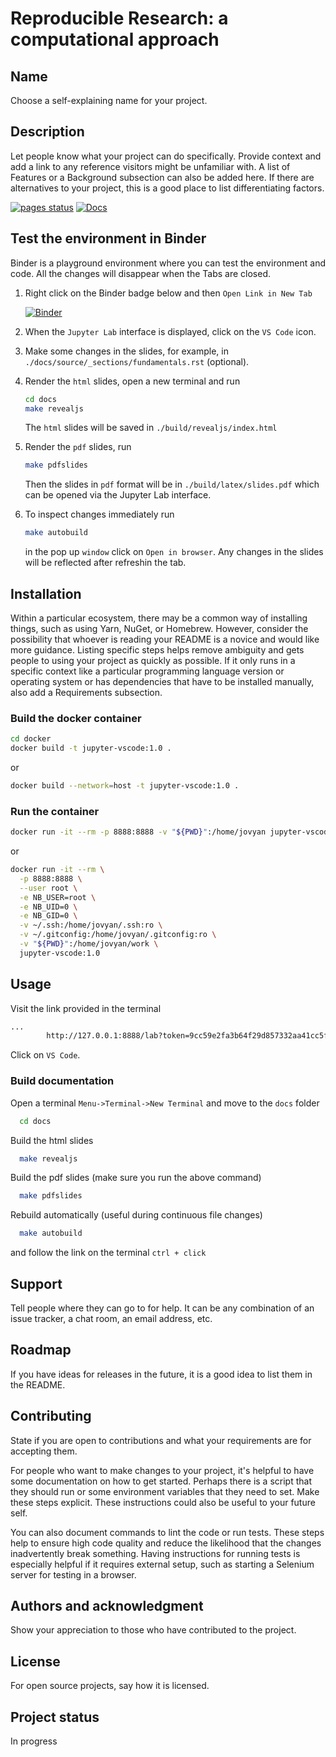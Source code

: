 # Reproducible Research: a computational approach


## Name
Choose a self-explaining name for your project.

## Description
Let people know what your project can do specifically. Provide context and add a link to any reference visitors might be unfamiliar with. A list of Features or a Background subsection can also be added here. If there are alternatives to your project, this is a good place to list differentiating factors.

[![pages status](https://gitrepo.service.rug.nl/dcc/training/computational-reproducibility/badges/main/pipeline.svg?job=pages)](https://gitrepo.service.rug.nl/dcc/training/computational-reproducibility/-/commits/main) [![Docs](https://img.shields.io/badge/docs-passed-brightgreen.svg)](https://gitpages.service.rug.nl/dcc/training/computational-reproducibility) 

## Test the environment in Binder

Binder is a playground environment where you can test the environment and code. All the changes will disappear when the Tabs are closed.

1. Right click on the Binder badge below and then `Open Link in New Tab`

    [![Binder](https://mybinder.org/badge_logo.svg)](https://mybinder.org/v2/gh/UG-Team-Data-Science/computational-reproducibility/HEAD)

2. When the `Jupyter Lab` interface is displayed, click on the `VS Code` icon.
3. Make some changes in the slides, for example, in `./docs/source/_sections/fundamentals.rst` (optional).
4. Render the `html` slides, open a new terminal and run
    ```bash
    cd docs
    make revealjs
    ```
    The `html` slides will be saved in `./build/revealjs/index.html`
5. Render the `pdf` slides, run
    ```bash
    make pdfslides
    ```
    Then the slides in `pdf` format will be in `./build/latex/slides.pdf` which can be opened via the Jupyter Lab interface. 
6. To inspect changes immediately run
    ```bash
    make autobuild
    ```
    in the pop up `window` click on `Open in browser`. Any changes in the slides will be reflected after refreshin the tab.

## Installation
Within a particular ecosystem, there may be a common way of installing things, such as using Yarn, NuGet, or Homebrew. However, consider the possibility that whoever is reading your README is a novice and would like more guidance. Listing specific steps helps remove ambiguity and gets people to using your project as quickly as possible. If it only runs in a specific context like a particular programming language version or operating system or has dependencies that have to be installed manually, also add a Requirements subsection.

### Build the docker container

```bash
cd docker
docker build -t jupyter-vscode:1.0 .
```

or 

```bash
docker build --network=host -t jupyter-vscode:1.0 .
```

### Run the container

```bash
docker run -it --rm -p 8888:8888 -v "${PWD}":/home/jovyan jupyter-vscode:1.0
```

or

```bash
docker run -it --rm \
  -p 8888:8888 \
  --user root \
  -e NB_USER=root \
  -e NB_UID=0 \
  -e NB_GID=0 \
  -v ~/.ssh:/home/jovyan/.ssh:ro \
  -v ~/.gitconfig:/home/jovyan/.gitconfig:ro \
  -v "${PWD}":/home/jovyan/work \
  jupyter-vscode:1.0
```

## Usage

Visit the link provided in the terminal
```bash
...
        http://127.0.0.1:8888/lab?token=9cc59e2fa3b64f29d857332aa41cc5fc3463b8319b513406
```
Click on `VS Code`.

### Build documentation

Open a terminal `Menu->Terminal->New Terminal` and move to the `docs` folder
```bash
  cd docs
```
Build the html slides
```bash
  make revealjs
```
Build the pdf slides (make sure you run the above command)
```bash
  make pdfslides
```
Rebuild automatically (useful during continuous file changes)
```bash
  make autobuild
```
and follow the link on the terminal `ctrl + click`

## Support
Tell people where they can go to for help. It can be any combination of an issue tracker, a chat room, an email address, etc.

## Roadmap
If you have ideas for releases in the future, it is a good idea to list them in the README.

## Contributing
State if you are open to contributions and what your requirements are for accepting them.

For people who want to make changes to your project, it's helpful to have some documentation on how to get started. Perhaps there is a script that they should run or some environment variables that they need to set. Make these steps explicit. These instructions could also be useful to your future self.

You can also document commands to lint the code or run tests. These steps help to ensure high code quality and reduce the likelihood that the changes inadvertently break something. Having instructions for running tests is especially helpful if it requires external setup, such as starting a Selenium server for testing in a browser.

## Authors and acknowledgment
Show your appreciation to those who have contributed to the project.

## License
For open source projects, say how it is licensed.

## Project status
In progress
